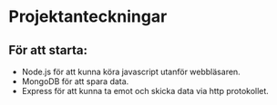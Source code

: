 # Projektanteckningar

## För att starta:

- Node.js för att kunna köra javascript utanför webbläsaren.
- MongoDB för att spara data.
- Express för att kunna ta emot och skicka data via http protokollet.
